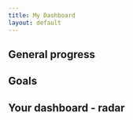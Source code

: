 ```yaml
---
title: My Dashboard
layout: default
---
```


## General progress

<canvas id="allActivities" style="width:100%;max-width:700px"></canvas>
<script>
data = {
  labels: [
    'Not Started',
    'Working',
    'Done'
  ],
  datasets: [{
    label: 'My activities',
    data: [GGI_DATA_1],
    backgroundColor: [
      'rgb(255, 99, 132)',
      'rgb(54, 162, 235)',
      'rgb(255, 205, 86)'
    ],
    hoverOffset: 4
  }]
};

new Chart("allActivities", {
  type: "doughnut",
  data: data
});
</script>

## Goals

<canvas id="myGoals" style="width:100%;max-width:700px"></canvas>
<script>
labels = ['a', 'b', 'c', 'd', 'e', 'f', 'g'];
data = {
  labels: labels,
  datasets: [{
    label: 'My First Dataset',
    data: [65, 59, 80, 81, 56, 55, 40],
    backgroundColor: [
      'rgba(255, 99, 132, 0.2)',
      'rgba(255, 159, 64, 0.2)',
      'rgba(255, 205, 86, 0.2)',
      'rgba(75, 192, 192, 0.2)',
      'rgba(54, 162, 235, 0.2)',
      'rgba(153, 102, 255, 0.2)',
      'rgba(201, 203, 207, 0.2)'
    ],
    borderColor: [
      'rgb(255, 99, 132)',
      'rgb(255, 159, 64)',
      'rgb(255, 205, 86)',
      'rgb(75, 192, 192)',
      'rgb(54, 162, 235)',
      'rgb(153, 102, 255)',
      'rgb(201, 203, 207)'
    ],
    borderWidth: 1
  }]
};

new Chart("myGoals", {
    type: 'bar',
    data: data,
    options: {
      scales: {
        y: {beginAtZero: true}
      }
}});

</script>

## Your dashboard - radar

<canvas id="myChart" style="width:100%;max-width:700px"></canvas>
<script>
const data = {
  labels: [
    'Usage Goal',
    'Trust Goal',
    'Culture Goal',
    'Engagement Goal',
    'Strategy Goal'
  ],
  datasets: [{
    label: 'My First Dataset',
    data: [5, 4, 2, 2, 1],
    fill: true,
    backgroundColor: 'rgba(255, 99, 132, 0.2)',
    borderColor: 'rgb(255, 99, 132)',
    pointBackgroundColor: 'rgb(255, 99, 132)',
    pointBorderColor: '#fff',
    pointHoverBackgroundColor: '#fff',
    pointHoverBorderColor: 'rgb(255, 99, 132)'
  }]
};

new Chart("myChart", {
  type: "radar",
  data: data,
  options: {
    elements: {
      line: {
        borderWidth: 3
      }
    },
    scales: {
        r: {
            suggestedMin: 0,
            suggestedMax: 5
        }
    }
  },
});
</script>
